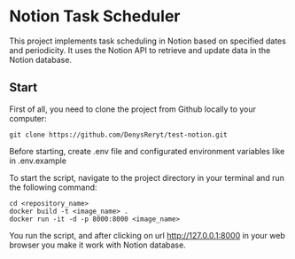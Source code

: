# Notion Task Scheduler #

This project implements task scheduling in Notion based on specified dates and periodicity. It uses the Notion API to retrieve and update data in the Notion database.

## Start 
First of all, you need to clone the project from Github locally to your computer:

```commandline
git clone https://github.com/DenysReryt/test-notion.git
```

Before starting, create .env file and configurated environment variables like in .env.example

To start the script, navigate to the project directory in your terminal and run the following command:

```commandline
cd <repository_name>
docker build -t <image_name> .
docker run -it -d -p 8000:8000 <image_name>
```

You run the script, and after clicking on url http://127.0.0.1:8000 in your web browser you make it work with Notion database.
